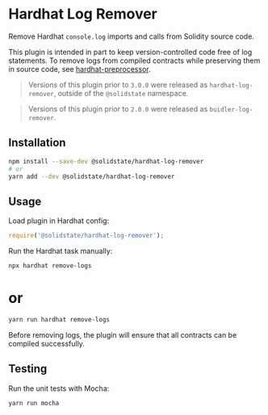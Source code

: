 # Hardhat Log Remover

Remove Hardhat `console.log` imports and calls from Solidity source code.

This plugin is intended in part to keep version-controlled code free of log statements.  To remove logs from compiled contracts while preserving them in source code, see [hardhat-preprocessor](https://github.com/wighawag/hardhat-preprocessor).

> Versions of this plugin prior to `3.0.0` were released as `hardhat-log-remover`, outside of the `@solidstate` namespace.

> Versions of this plugin prior to `2.0.0` were released as `buidler-log-remover`.

## Installation

```bash
npm install --save-dev @solidstate/hardhat-log-remover
# or
yarn add --dev @solidstate/hardhat-log-remover
```

## Usage

Load plugin in Hardhat config:

```javascript
require('@solidstate/hardhat-log-remover');
```

Run the Hardhat task manually:

```bash
npx hardhat remove-logs
```
# or
```bash
yarn run hardhat remove-logs
```

Before removing logs, the plugin will ensure that all contracts can be compiled successfully.

## Testing

Run the unit tests with Mocha:

```bash
yarn run mocha
```
